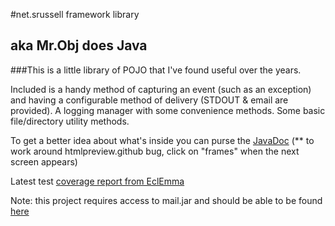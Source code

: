 #net.srussell framework library

## aka Mr.Obj does Java

###This is a little library of POJO that I've found useful over the years.

Included is a handy method of capturing an event (such as an exception) and having a configurable method of delivery (STDOUT & email are provided). A logging manager with some convenience methods. Some basic file/directory utility methods.

To get a better idea about what's inside you can purse the [JavaDoc](https://htmlpreview.github.io/?http://github.com/DTownSMR/framework/blob/master/doc/overview-summary.html)
  (** to work around htmlpreview.github bug, click on "frames" when the next screen appears)

Latest test [coverage report from EclEmma](https://htmlpreview.github.io/?http://github.com/DTownSMR/framework/blob/master/coverage/index.html)

Note: this project requires access to mail.jar and should be able to be found [here](http://www.oracle.com/technetwork/java/index-138643.html)
